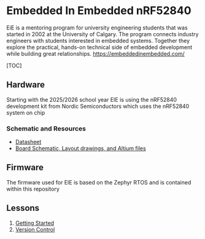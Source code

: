 # Embedded In Embedded nRF52840

EiE is a mentoring program for university engineering students that was started in 2002 at the University of Calgary. The program connects industry engineers with students interested in embedded systems. Together they explore the practical, hands-on technical side of embedded development while building great relationships.
https://embeddedinembedded.com/


[TOC]

## Hardware

Starting with the 2025/2026 school year EIE is using the nRF52840 development kit from Nordic Semiconductors which uses the nRF52840 system on chip

### Schematic and Resources

- [Datasheet](https://docs.nordicsemi.com/bundle/ps_nrf52840/page/keyfeatures_html5.html)
- [Board Schematic, Layout drawings, and Altium files](https://nsscprodmedia.blob.core.windows.net/prod/software-and-other-downloads/dev-kits/nrf52840-dk/nrf52840-development-kit---hardware-files-3_0_3.zip)

## Firmware

The firmware used for EIE is based on the Zephyr RTOS and is contained within this repository

## Lessons

1. [Getting Started](doc/1_Getting_Started/README.MD)
2. [Version Control](doc/2_Version_Control/README.MD)
